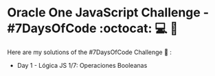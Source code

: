 # **Oracle One JavaScript Challenge - #7DaysOfCode** :octocat: :computer: :floppy_disk:

Here are my solutions of the #7DaysOfCode Challenge :rocket: :

* Day 1 - Lógica JS 1/7: Operaciones Booleanas
